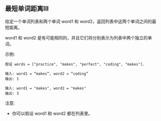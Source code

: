 ## 最短单词距离III

给定一个单词列表和两个单词 word1 和 word2，返回列表中这两个单词之间的最短距离。

word1 和 word2 是有可能相同的，并且它们将分别表示为列表中两个独立的单词。

示例:

```
假设 words = ["practice", "makes", "perfect", "coding", "makes"].

输入: word1 = “makes”, word2 = “coding”
输出: 1

输入: word1 = "makes", word2 = "makes"
输出: 3
```

注意:

* 你可以假设 word1 和 word2 都在列表里。